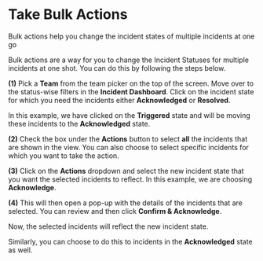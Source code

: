 # Take Bulk Actions

Bulk actions help you change the incident states of multiple incidents at one go

Bulk actions are a way for you to change the Incident Statuses for multiple incidents at one shot. You can do this by following the steps below.

**(1)** Pick a **Team** from the team picker on the top of the screen. Move over to the status-wise filters in the **Incident Dashboard**. Click on the incident state for which you need the incidents either **Acknowledged** or **Resolved**.

In this example, we have clicked on the **Triggered** state and will be moving these incidents to the **Acknowledged** state.

**(2)** Check the box under the **Actions** button to select **all** the incidents that are shown in the view. You can also choose to select specific incidents for which you want to take the action.

**(3)** Click on the **Actions** dropdown and select the new incident state that you want the selected incidents to reflect. In this example, we are choosing **Acknowledge**.

**(4)** This will then open a pop-up with the details of the incidents that are selected. You can review and then click **Confirm & Acknowledge**.

Now, the selected incidents will reflect the new incident state.

Similarly, you can choose to do this to incidents in the **Acknowledged** state as well.
